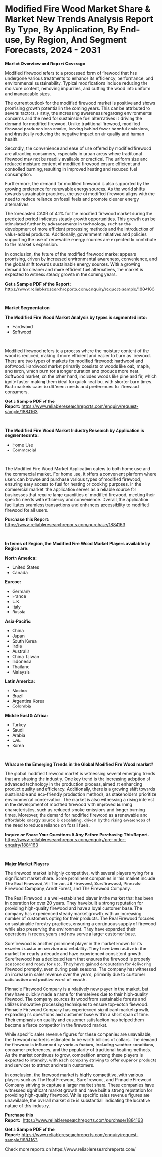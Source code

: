 <p><h1>Modified Fire Wood Market Share & Market New Trends Analysis Report By Type, By Application, By End-use, By Region, And Segment Forecasts, 2024 - 2031</h1></p><p><strong>Market Overview and Report Coverage</strong></p>
<p><p>Modified firewood refers to a processed form of firewood that has undergone various treatments to enhance its efficiency, performance, and environmental sustainability. Typical modifications include reducing the moisture content, removing impurities, and cutting the wood into uniform and manageable sizes.</p><p>The current outlook for the modified firewood market is positive and shows promising growth potential in the coming years. This can be attributed to several factors. Firstly, the increasing awareness regarding environmental concerns and the need for sustainable fuel alternatives is driving the demand for modified firewood. Unlike traditional firewood, modified firewood produces less smoke, leaving behind fewer harmful emissions, and drastically reducing the negative impact on air quality and human health.</p><p>Secondly, the convenience and ease of use offered by modified firewood are attracting consumers, especially in urban areas where traditional firewood may not be readily available or practical. The uniform size and reduced moisture content of modified firewood ensure efficient and controlled burning, resulting in improved heating and reduced fuel consumption.</p><p>Furthermore, the demand for modified firewood is also supported by the growing preference for renewable energy sources. As the world shifts towards sustainable practices, the use of modified firewood aligns with the need to reduce reliance on fossil fuels and promote cleaner energy alternatives.</p><p>The forecasted CAGR of 4.1% for the modified firewood market during the predicted period indicates steady growth opportunities. This growth can be stimulated further by advancements in technology, such as the development of more efficient processing methods and the introduction of value-added products. Additionally, government initiatives and policies supporting the use of renewable energy sources are expected to contribute to the market's expansion.</p><p>In conclusion, the future of the modified firewood market appears promising, driven by increased environmental awareness, convenience, and the global shift towards sustainable energy sources. With a growing demand for cleaner and more efficient fuel alternatives, the market is expected to witness steady growth in the coming years.</p></p>
<p><strong>Get a Sample PDF of the Report:</strong> <a href="https://www.reliableresearchreports.com/enquiry/request-sample/1884163">https://www.reliableresearchreports.com/enquiry/request-sample/1884163</a></p>
<p>&nbsp;</p>
<p><strong>Market Segmentation</strong></p>
<p><strong>The Modified Fire Wood Market Analysis by types is segmented into:</strong></p>
<p><ul><li>Hardwood</li><li>Softwood</li></ul></p>
<p>&nbsp;</p>
<p><p>Modified firewood refers to a process where the moisture content of the wood is reduced, making it more efficient and easier to burn as firewood. There are two types of markets for modified firewood: hardwood and softwood. Hardwood market primarily consists of woods like oak, maple, and birch, which burn for a longer duration and produce more heat. Softwood market, on the other hand, includes woods like pine and fir, which ignite faster, making them ideal for quick heat but with shorter burn times. Both markets cater to different needs and preferences for firewood consumers.</p></p>
<p><strong>Get a Sample PDF of the Report:</strong>&nbsp;<a href="https://www.reliableresearchreports.com/enquiry/request-sample/1884163">https://www.reliableresearchreports.com/enquiry/request-sample/1884163</a></p>
<p>&nbsp;</p>
<p><strong>The Modified Fire Wood Market Industry Research by Application is segmented into:</strong></p>
<p><ul><li>Home Use</li><li>Commercial</li></ul></p>
<p>&nbsp;</p>
<p><p>The Modified Fire Wood Market Application caters to both home use and the commercial market. For home use, it offers a convenient platform where users can browse and purchase various types of modified firewood, ensuring easy access to fuel for heating or cooking purposes. In the commercial market, the application serves as a reliable source for businesses that require large quantities of modified firewood, meeting their specific needs with efficiency and convenience. Overall, the application facilitates seamless transactions and enhances accessibility to modified firewood for all users.</p></p>
<p><strong>Purchase this Report:</strong>&nbsp; <a href="https://www.reliableresearchreports.com/purchase/1884163">https://www.reliableresearchreports.com/purchase/1884163</a></p>
<p>&nbsp;</p>
<p><strong>In terms of Region, the Modified Fire Wood Market Players available by Region are:</strong></p>
<p>
    <p> <strong> North America: </strong>
        <ul>
            <li>United States</li>
            <li>Canada</li>
        </ul>
        </p> 
    <p> <strong> Europe: </strong>
        <ul>
            <li>Germany</li>
            <li>France</li>
            <li>U.K.</li>
            <li>Italy</li>
            <li>Russia</li>
        </ul>
        </p> 
    <p> <strong> Asia-Pacific: </strong>
        <ul>
            <li>China</li>
            <li>Japan</li>
            <li>South Korea</li>
            <li>India</li>
            <li>Australia</li>
            <li>China Taiwan</li>
            <li>Indonesia</li>
            <li>Thailand</li>
            <li>Malaysia</li>
        </ul>
        </p> 
    <p> <strong> Latin America: </strong>
        <ul>
            <li>Mexico</li>
            <li>Brazil</li>
            <li>Argentina Korea</li>
            <li>Colombia</li>
        </ul>
        </p> 
    <p> <strong> Middle East & Africa: </strong>
        <ul>
            <li>Turkey</li>
            <li>Saudi</li>
            <li>Arabia</li>
            <li>UAE</li>
            <li>Korea</li>
        </ul>
    </p>
    </p>
<p>&nbsp;</p>
<p><strong>What are the Emerging Trends in the Global Modified Fire Wood market?</strong></p>
<p><p>The global modified firewood market is witnessing several emerging trends that are shaping the industry. One key trend is the increasing adoption of advanced technology in the production process, aimed at enhancing product quality and efficiency. Additionally, there is a growing shift towards sustainable and eco-friendly production methods, as stakeholders prioritize environmental conservation. The market is also witnessing a rising interest in the development of modified firewood with improved burning characteristics, such as reduced smoke emissions and longer burning times. Moreover, the demand for modified firewood as a renewable and affordable energy source is escalating, driven by the rising awareness of the need to reduce reliance on fossil fuels.</p></p>
<p><strong>Inquire or Share Your Questions If Any Before Purchasing This Report</strong>- <a href="https://www.reliableresearchreports.com/enquiry/pre-order-enquiry/1884163">https://www.reliableresearchreports.com/enquiry/pre-order-enquiry/1884163</a></p>
<p>&nbsp;</p>
<p><strong>Major Market Players</strong></p>
<p><p>The firewood market is highly competitive, with several players vying for a significant market share. Some prominent companies in this market include The Real Firewood, Vli Timber, JB Firewood, Surefirewood, Pinnacle Firewood Company, Arndt Forest, and The Firewood Company.</p><p>The Real Firewood is a well-established player in the market that has been in operation for over 20 years. They have built a strong reputation for providing high-quality firewood and have a loyal customer base. The company has experienced steady market growth, with an increasing number of customers opting for their products. The Real Firewood focuses on sustainable forestry practices, ensuring a continuous supply of firewood while also preserving the environment. They have expanded their operations in recent years and now serve a larger customer base.</p><p>Surefirewood is another prominent player in the market known for its excellent customer service and reliability. They have been active in the market for nearly a decade and have experienced consistent growth. Surefirewood has a dedicated team that ensures the firewood is properly seasoned and ready for use. They have gained a reputation for delivering firewood promptly, even during peak seasons. The company has witnessed an increase in sales revenue over the years, primarily due to customer satisfaction and positive word-of-mouth.</p><p>Pinnacle Firewood Company is a relatively new player in the market, but they have quickly made a name for themselves due to their high-quality firewood. The company sources its wood from sustainable forests and utilizes innovative processing techniques to ensure top-notch firewood. Pinnacle Firewood Company has experienced significant market growth, expanding its operations and customer base within a short span of time. Their emphasis on quality and customer satisfaction has helped them become a fierce competitor in the firewood market.</p><p>While specific sales revenue figures for these companies are unavailable, the firewood market is estimated to be worth billions of dollars. The demand for firewood is influenced by various factors, including weather conditions, consumer preferences, and the popularity of traditional heating methods. As the market continues to grow, competition among these players is expected to intensify, with each company striving to offer superior products and services to attract and retain customers.</p><p>In conclusion, the firewood market is highly competitive, with various players such as The Real Firewood, Surefirewood, and Pinnacle Firewood Company striving to capture a larger market share. These companies have witnessed significant market growth and have built a strong reputation for providing high-quality firewood. While specific sales revenue figures are unavailable, the overall market size is substantial, indicating the lucrative nature of this industry.</p></p>
<p><strong>Purchase this Report:</strong>&nbsp;&nbsp;<a href="https://www.reliableresearchreports.com/purchase/1884163">https://www.reliableresearchreports.com/purchase/1884163</a></p>
<p></p>
<p><strong>Get a Sample PDF of the Report:</strong>&nbsp;<a href="https://www.reliableresearchreports.com/enquiry/request-sample/1884163">https://www.reliableresearchreports.com/enquiry/request-sample/1884163</a></p>
<p>Check more reports on https://www.reliableresearchreports.com/</p>